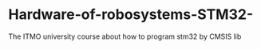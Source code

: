 # Hardware-of-robosystems-STM32-
The ITMO university course about how to program stm32 by CMSIS lib 
